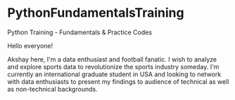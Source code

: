 # PythonFundamentalsTraining
Python Training - Fundamentals &amp; Practice Codes

Hello everyone!

Akshay here, I'm a data enthusiast and football fanatic. I wish to analyze and explore sports data to revolutionize the sports industry someday.
I'm currently an international graduate student in USA and looking to network with data enthusiasts to present my findings to audience of technical as well as non-technical backgrounds. 
